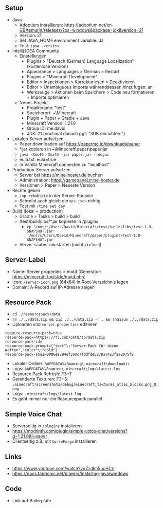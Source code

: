 ## Setup

- Java
  - Adoptium installieren: https://adoptium.net/en-GB/temurin/releases/?os=windows&package=jdk&version=21
  - Version: 21
  - Set JAVA_HOME environment variable: Ja
  - Test: `java -version`
- Intellij IDEA Community
  - Einstellungen
    - Plugins > "Deutsch (German) Language Localization" (kostenlose Version)
    - Appearance > Languages > German > Restart
    - Plugins > "Minecraft Development"
    - Editor > Inspektionen > Korrekturlesen > Deaktivieren
    - Editor > Unambiguous Imports währenddessen hinzufügen: an
    - Werkzeuge > Aktionen beim Speichern > Code neu formatieren + Importe optimieren
  - Neues Projekt
    - Projektname: "test"
    - Speicherort: ~\Minecraft
    - Plugin + Paper + Gradle + Java
    - Minecraft Version: 1.21.8
    - Group ID: me.david
    - JDK: 21 (nochmal danach ggf: "SDK einrichten:")
- Lokalen Server aufsetzen
  - Paper downloaden auf https://papermc.io/downloads/paper
  - *.jar kopieren in ~\Minecraft\paper\paper.jar
  - `java -Xms4G -Xmx4G -jar paper.jar --nogui`
  - eula.txt: eula=true
  - In Vanilla Minecraft connecten zu "localhost"
- Production-Server aufsetzen
  - Server bei https://mine-hoster.de buchen
  - Administration: https://gamepanel.mine-hoster.de
  - Versionen > Paper > Neueste Version
- Rechte geben
  - `/op rebuhleiv` in der Server-Konsole
  - Schreibt auch gleich die `ops.json` richtig
  - Test mit `/time set day`
- Build (lokal + production)
  - Gradle > Tasks > build > build
  - /test/build/libs/\*.jar kopieren in /plugins
    - `cp '/mnt/c/Users/David/Minecraft/test/build/libs/test-1.0-SNAPSHOT.jar' '/mnt/c/Users/David/Minecraft/paper/plugins/test-1.0-SNAPSHOT.jar'`
  - Server sauber neustarten (nicht `/reload`)
  
## Server-Label

- Name: Server properties > motd (Generator: https://minecraft.tools/de/motd.php)
- Icon: `/server-icon.png` (64x64) in Root-Verzeichnis legen
- Domain: A-Record auf IP-Adresse zeigen

## Resource Pack

- `cd ./resourcepack/data`
- `rm ./../data.zip && zip ./../data.zip -r . && sha1sum ./../data.zip`
- Uploaden und `server.properties` editieren

```
require-resource-pack=true
resource-pack=https\://tl.com/path/to/data.zip
resource-pack-id=
resource-pack-prompt={"text"\:"Server-Pack für deine Waffen","color"\:"gold"}
resource-pack-sha1=0086e2294ef390c7fddfde527927423fae2075f9
```

- Lokaler Ordner: `%APPDATA%\Roaming\.minecraft\downloads\`
- Logs: `%APPDATA%\Roaming\.minecraft\logs\latest.log`
- Resource Pack Refresh: F3+T
- Gerenderte Texturen: F3+S: `.minecraft/screenshots/debug/minecraft_textures_atlas_blocks.png_0.png`
- Logs: `.minecraft/logs/latest.log`
- Es geht immer nur ein Resourcepack parallel

## Simple Voice Chat

- Serverseitig in `/plugins` instalieren
- https://modrinth.com/plugin/simple-voice-chat/versions?g=1.21.8&l=paper
- Clientseitig z.B. mit `CurseForge` installieren

## Links

- https://www.youtube.com/watch?v=ZzdIm5uuHCk
- https://docs.fabricmc.net/players/installing-java/windows

## Code

- Link auf Boilerplate